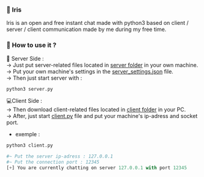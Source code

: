 ### 📌 Iris  
Iris is an open and free instant chat made with python3 based on client / server / client communication made by me during my free time.  
  
### 💭 How to use it ?  
💾 Server Side :  
-> Just put server-related files located in <a href="https://github.com/Neptune-IT/Iris/tree/main/server">server folder</a> in your own machine.  
-> Put your own machine's settings in the <a href="https://github.com/Neptune-IT/Iris/tree/main/server/server_settings.json">server_settings.json</a> file.  
-> Then just start server with :
```python
python3 server.py
```

💻Client Side :  
-> Then download client-related files located in <a href="https://github.com/Neptune-IT/Iris/tree/main/client">client folder</a> in your PC.  
-> After, just start <a href="https://github.com/Neptune-IT/Iris/tree/main/client/client.py">client.py</a> file and put your machine's ip-adress and socket port.  
- exemple :  
```python
python3 client.py

#~ Put the server ip-adress : 127.0.0.1
#~ Put the connection port : 12345
[+] You are currently chatting on server 127.0.0.1 with port 12345
```
